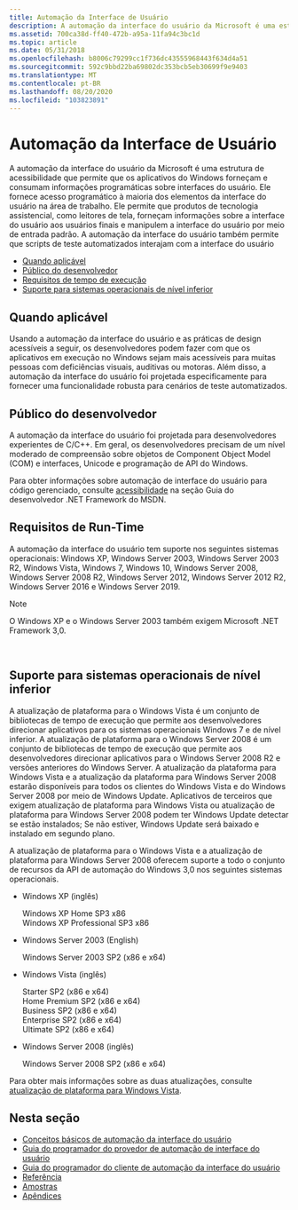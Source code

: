 ```yaml
---
title: Automação da Interface de Usuário
description: A automação da interface do usuário da Microsoft é uma estrutura de acessibilidade que permite que os aplicativos do Windows forneçam e consumam informações programáticas sobre interfaces do usuário.
ms.assetid: 700ca38d-ff40-472b-a95a-11fa94c3bc1d
ms.topic: article
ms.date: 05/31/2018
ms.openlocfilehash: b8006c79299cc1f736dc43555968443f634d4a51
ms.sourcegitcommit: 592c9bbd22ba69802dc353bcb5eb30699f9e9403
ms.translationtype: MT
ms.contentlocale: pt-BR
ms.lasthandoff: 08/20/2020
ms.locfileid: "103823891"
---
```

# <a name="ui-automation"></a>Automação da Interface de Usuário

A automação da interface do usuário da Microsoft é uma estrutura de acessibilidade que permite que os aplicativos do Windows forneçam e consumam informações programáticas sobre interfaces do usuário. Ele fornece acesso programático à maioria dos elementos da interface do usuário na área de trabalho. Ele permite que produtos de tecnologia assistencial, como leitores de tela, forneçam informações sobre a interface do usuário aos usuários finais e manipulem a interface do usuário por meio de entrada padrão. A automação da interface do usuário também permite que scripts de teste automatizados interajam com a interface do usuário

-   [Quando aplicável](#where-applicable)
-   [Público do desenvolvedor](#developer-audience)
-   [Requisitos de tempo de execução](#run-time-requirements)
-   [Suporte para sistemas operacionais de nível inferior](#support-for-down-level-operating-systems)

## <a name="where-applicable"></a>Quando aplicável

Usando a automação da interface do usuário e as práticas de design acessíveis a seguir, os desenvolvedores podem fazer com que os aplicativos em execução no Windows sejam mais acessíveis para muitas pessoas com deficiências visuais, auditivas ou motoras. Além disso, a automação da interface do usuário foi projetada especificamente para fornecer uma funcionalidade robusta para cenários de teste automatizados.

## <a name="developer-audience"></a>Público do desenvolvedor

A automação da interface do usuário foi projetada para desenvolvedores experientes de C/C++. Em geral, os desenvolvedores precisam de um nível moderado de compreensão sobre objetos de Component Object Model (COM) e interfaces, Unicode e programação de API do Windows.

Para obter informações sobre automação de interface do usuário para código gerenciado, consulte [acessibilidade](/dotnet/framework/ui-automation/) na seção Guia do desenvolvedor .NET Framework do MSDN.

## <a name="run-time-requirements"></a>Requisitos de Run-Time

A automação da interface do usuário tem suporte nos seguintes sistemas operacionais: Windows XP, Windows Server 2003, Windows Server 2003 R2, Windows Vista, Windows 7, Windows 10, Windows Server 2008, Windows Server 2008 R2, Windows Server 2012, Windows Server 2012 R2, Windows Server 2016 e Windows Server 2019.

> [!Note]  
> O Windows XP e o Windows Server 2003 também exigem Microsoft .NET Framework 3,0.

 

## <a name="support-for-down-level-operating-systems"></a>Suporte para sistemas operacionais de nível inferior

A atualização de plataforma para o Windows Vista é um conjunto de bibliotecas de tempo de execução que permite aos desenvolvedores direcionar aplicativos para os sistemas operacionais Windows 7 e de nível inferior. A atualização de plataforma para o Windows Server 2008 é um conjunto de bibliotecas de tempo de execução que permite aos desenvolvedores direcionar aplicativos para o Windows Server 2008 R2 e versões anteriores do Windows Server. A atualização da plataforma para Windows Vista e a atualização da plataforma para Windows Server 2008 estarão disponíveis para todos os clientes do Windows Vista e do Windows Server 2008 por meio de Windows Update. Aplicativos de terceiros que exigem atualização de plataforma para Windows Vista ou atualização de plataforma para Windows Server 2008 podem ter Windows Update detectar se estão instalados; Se não estiver, Windows Update será baixado e instalado em segundo plano.

A atualização de plataforma para o Windows Vista e a atualização de plataforma para Windows Server 2008 oferecem suporte a todo o conjunto de recursos da API de automação do Windows 3,0 nos seguintes sistemas operacionais.

-   Windows XP (inglês) <dl> Windows XP Home SP3 x86  
    Windows XP Professional SP3 x86  
    </dl>
-   Windows Server 2003 (English) <dl> Windows Server 2003 SP2 (x86 e x64)  
    </dl>
-   Windows Vista (inglês) <dl> Starter SP2 (x86 e x64)  
    Home Premium SP2 (x86 e x64)  
    Business SP2 (x86 e x64)  
    Enterprise SP2 (x86 e x64)  
    Ultimate SP2 (x86 e x64)  
    </dl>
-   Windows Server 2008 (inglês) <dl> Windows Server 2008 SP2 (x86 e x64)  
    </dl>

Para obter mais informações sobre as duas atualizações, consulte [atualização de plataforma para Windows Vista](../win7ip/platform-update-for-windows-vista-portal.md).

## <a name="in-this-section"></a>Nesta seção

-   [Conceitos básicos de automação da interface do usuário](entry-uiautocore-overview.md)
-   [Guia do programador do provedor de automação de interface do usuário](uiauto-providerportal.md)
-   [Guia do programador do cliente de automação da interface do usuário](uiauto-clientportal.md)
-   [Referência](entry-uiautocore-ref.md)
-   [Amostras](samples-entry.md)
-   [Apêndices](appendix-entry.md)

 

 